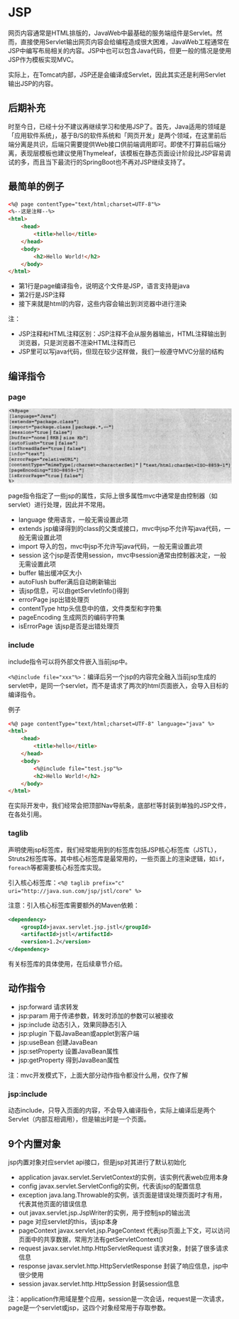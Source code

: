 # JSP

网页内容通常是HTML排版的，JavaWeb中最基础的服务端组件是Servlet。然而，直接使用Servlet输出网页内容会给编程造成很大困难，JavaWeb工程通常在JSP中编写布局相关的内容。JSP中也可以包含Java代码，但更一般的情况是使用JSP作为模板实现MVC。

实际上，在Tomcat内部，JSP还是会编译成Servlet，因此其实还是利用Servlet输出JSP的内容。

## 后期补充

时至今日，已经十分不建议再继续学习和使用JSP了。首先，Java适用的领域是「应用软件系统」，基于B/S的软件系统和「网页开发」是两个领域，在这里前后端分离是共识，后端只需要提供Web接口供前端调用即可。即使不打算前后端分离，表现层模板也建议使用Thymeleaf，该模板在静态页面设计阶段比JSP容易调试的多，而且当下最流行的SpringBoot也不再对JSP继续支持了。

## 最简单的例子

```html
<%@ page contentType="text/html;charset=UTF-8"%>
<%--这是注释--%>
<html>
	<head>
		<title>hello</title>
	</head>
	<body>
		<h2>Hello World!</h2>
	</body>
</html>
```

* 第1行是page编译指令，说明这个文件是JSP，语言支持是java
* 第2行是JSP注释
* 接下来就是html的内容，这些内容会输出到浏览器中进行渲染

注：

* JSP注释和HTML注释区别：JSP注释不会从服务器输出，HTML注释输出到浏览器，只是浏览器不渲染HTML注释而已
* JSP里可以写java代码，但现在较少这样做，我们一般遵守MVC分层的结构

## 编译指令

### page

![](res/1.png)

page指令指定了一些jsp的属性，实际上很多属性mvc中通常是由控制器（如servlet）进行处理，因此并不常用。

* language 使用语言，一般无需设置此项
* extends jsp编译得到的class的父类或接口，mvc中jsp不允许写java代码，一般无需设置此项
* import 导入的包，mvc中jsp不允许写java代码，一般无需设置此项
* session 这个jsp是否使用session，mvc中session通常由控制器决定，一般无需设置此项
* buffer 输出缓冲区大小
* autoFlush buffer满后自动刷新输出
* 该jsp信息，可以由getServletInfo()得到
* errorPage jsp出错处理页
* contentType http头信息中的值，文件类型和字符集
* pageEncoding 生成网页的编码字符集
* isErrorPage 该jsp是否是出错处理页

### include

include指令可以将外部文件嵌入当前jsp中。

`<%@include file="xxx"%>`：编译后另一个jsp的内容完全融入当前jsp生成的servlet中，是同一个servlet，而不是请求了两次的html页面嵌入，会导入目标的编译指令。

例子
```html
<%@ page contentType="text/html;charset=UTF-8" language="java" %>
<html>
	<head>
		<title>hello</title>
	</head>
	<body>
		<%@include file="test.jsp"%>
		<h2>Hello World!</h2>
	</body>
</html>
```

在实际开发中，我们经常会把顶部Nav导航条，底部栏等封装到单独的JSP文件，在各处引用。

### taglib

声明使用jsp标签库，我们经常能用到的标签库包括JSP核心标签库（JSTL），Struts2标签库等。其中核心标签库是最常用的，一些页面上的渲染逻辑，如`if`，`foreach`等都需要核心标签库实现。

引入核心标签库：`<%@ taglib prefix="c" uri="http://java.sun.com/jsp/jstl/core" %>`

注意：引入核心标签库需要额外的Maven依赖：

```xml
<dependency>
    <groupId>javax.servlet.jsp.jstl</groupId>
    <artifactId>jstl</artifactId>
    <version>1.2</version>
</dependency>
```

有关标签库的具体使用，在后续章节介绍。

## 动作指令

* jsp:forward 请求转发
* jsp:param 用于传递参数，转发时添加的参数可以被接收
* jsp:include 动态引入，效果同静态引入
* jsp:plugin 下载JavaBean或applet到客户端
* jsp:useBean 创建JavaBean
* jsp:setProperty 设置JavaBean属性
* jsp:getProperty 得到JavaBean属性

注：mvc开发模式下，上面大部分动作指令都没什么用，仅作了解

### jsp:include

动态include，只导入页面的内容，不会导入编译指令，实际上编译后是两个Servlet（内部互相调用），但是输出时是一个页面。

## 9个内置对象

jsp内置对象对应servlet api接口，但是jsp对其进行了默认初始化

* application javax.servlet.ServletContext的实例，该实例代表web应用本身
* config javax.servlet.ServletConfig的实例，代表该jsp的配置信息
* exception java.lang.Throwable的实例，该页面是错误处理页面时才有用，代表其他页面的错误信息
* out javax.servlet.jsp.JspWriter的实例，用于控制jsp的输出流
* page 对应servlet的this，该jsp本身
* pageContext javax.servlet.jsp.PageContext 代表jsp页面上下文，可以访问页面中的共享数据，常用方法有getServletContext()
* request javax.servlet.http.HttpServletRequest 请求对象，封装了很多请求信息
* response javax.servlet.http.HttpServletResponse 封装了响应信息，jsp中很少使用
* session javax.servlet.http.HttpSession 封装session信息

注：application作用域是整个应用，session是一次会话，request是一次请求，page是一个servlet或jsp，这四个对象经常用于存取参数。
